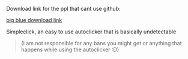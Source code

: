 Download link for the ppl that cant use github:

<a href="https://github.com/cyber-lua/simpleclick/releases/download/V1.0/simpleclick.exe">big blue download link</a>


Simpleclick, an easy to use autoclicker that is basically undetectable

> (I am not responsible for any bans you might get or anything that happens while using the autoclicker :D)
